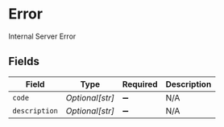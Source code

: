 # Error

Internal Server Error


## Fields

| Field              | Type               | Required           | Description        |
| ------------------ | ------------------ | ------------------ | ------------------ |
| `code`             | *Optional[str]*    | :heavy_minus_sign: | N/A                |
| `description`      | *Optional[str]*    | :heavy_minus_sign: | N/A                |